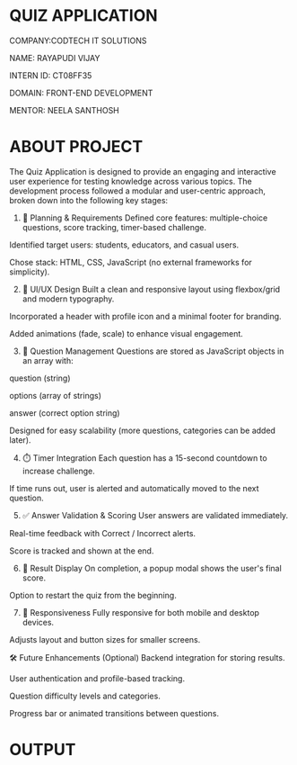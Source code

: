 # QUIZ APPLICATION

COMPANY:CODTECH IT SOLUTIONS

NAME: RAYAPUDI VIJAY

INTERN ID: CT08FF35

DOMAIN: FRONT-END DEVELOPMENT

MENTOR: NEELA SANTHOSH

# ABOUT PROJECT

The Quiz Application is designed to provide an engaging and interactive user experience for testing knowledge across various topics. The development process followed a modular and user-centric approach, broken down into the following key stages:

1. 🎯 Planning & Requirements
Defined core features: multiple-choice questions, score tracking, timer-based challenge.

Identified target users: students, educators, and casual users.

Chose stack: HTML, CSS, JavaScript (no external frameworks for simplicity).

2. 🧩 UI/UX Design
Built a clean and responsive layout using flexbox/grid and modern typography.

Incorporated a header with profile icon and a minimal footer for branding.

Added animations (fade, scale) to enhance visual engagement.

3. 🧠 Question Management
Questions are stored as JavaScript objects in an array with:

question (string)

options (array of strings)

answer (correct option string)

Designed for easy scalability (more questions, categories can be added later).

4. ⏱️ Timer Integration
Each question has a 15-second countdown to increase challenge.

If time runs out, user is alerted and automatically moved to the next question.

5. ✅ Answer Validation & Scoring
User answers are validated immediately.

Real-time feedback with Correct / Incorrect alerts.

Score is tracked and shown at the end.

6. 🎉 Result Display
On completion, a popup modal shows the user's final score.

Option to restart the quiz from the beginning.

7. 📱 Responsiveness
Fully responsive for both mobile and desktop devices.

Adjusts layout and button sizes for smaller screens.

🛠️ Future Enhancements (Optional)
Backend integration for storing results.

User authentication and profile-based tracking.

Question difficulty levels and categories.

Progress bar or animated transitions between questions.

# OUTPUT
